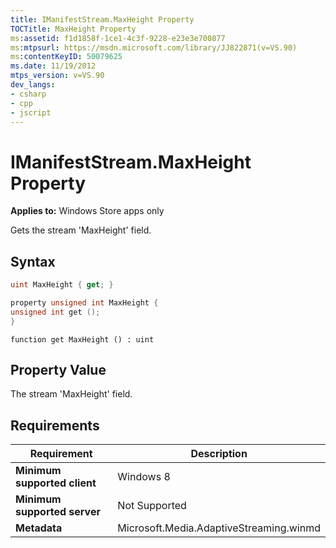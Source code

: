 ```yaml
---
title: IManifestStream.MaxHeight Property
TOCTitle: MaxHeight Property
ms:assetid: f1d1858f-1ce1-4c3f-9228-e23e3e700877
ms:mtpsurl: https://msdn.microsoft.com/library/JJ822871(v=VS.90)
ms:contentKeyID: 50079625
ms.date: 11/19/2012
mtps_version: v=VS.90
dev_langs:
- csharp
- cpp
- jscript
---
```


# IManifestStream.MaxHeight Property

**Applies to:** Windows Store apps only

Gets the stream 'MaxHeight' field.

## Syntax

```csharp
uint MaxHeight { get; }
```

```cpp
property unsigned int MaxHeight {
unsigned int get ();
}
```

```jscript
function get MaxHeight () : uint
```

## Property Value

The stream 'MaxHeight' field.

## Requirements

|Requirement|Description|
|--- |--- |
|**Minimum supported client**|Windows 8|
|**Minimum supported server**|Not Supported|
|**Metadata**|Microsoft.Media.AdaptiveStreaming.winmd|
